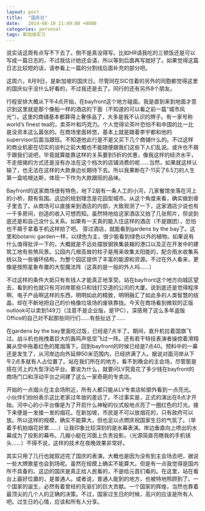 ```yaml
---
layout: post
title:  "国庆日"
date:   2014-08-10 21:49:00 +0800
categories: personal
tags: 新加坡实习
---
```


说实话这周有点写不下去了。倒不是真没得写。比如HR请我吃的三顿饭还是可以写成一篇日志的，不过我估计她还会请，所以等到后面再写就好了。如果觉得这篇日志比较短的话，请参看上一篇的分割线后面补充的部分吧。

这周六，8月9日，是新加坡的国庆日。尽管同在SIC住着的另外的同胞都觉得这里的国庆似乎没什么好看的，不过我还是去了。同行的还有另外8个朋友。

行程安排大概从下午4点开始，在bayfront这个地方碰面。我是直到来到地面才意识到这里就是那个像船一样的酒店的下面（不知道的可以看之前一篇“城市风光”）。这里的商铺基本都算得上奢侈品了，大多是我不认识的牌子。有一家号称world’s finest tea的，卖茶叶和巧克力。个人觉得论茶叶恐怕不和中国的比一比是没资本这么嚣张的。在商场里面转悠，基本上就是跟着李宇都和他的supervisor后面当跟班。不知道他此行是不是又买下几个商铺什么的。不过这样的商业机密在切实的谈判之前大概也不能随便跟我们这些下人们乱说。或许也不屑于跟我们说吧，毕竟就算能靠这样的关系要到5折的优惠，像我这样的经济水平，不走按揭的方式还是没有办法在这个档次的店铺消费的呢……当然，如果就这样认输了，也无法在这样的大款身边长期待下去。所以我果断在7-11买了6.5刀的人生第一盒哈根达斯，体现一下作为大款跟班的品味。

Bayfront的这家商场很有特色，地下2层有一条人工的小河，几家餐馆坐落在河上的小桥，颇有氛围。这边的规划理念是花园型城市。从这个角度来看，确实做到骨子里去了。从商场可以直接来到酒店的内部，大致观测了一下，这家酒店少说也有一千多房间，创造的收入可想而知。虽然特地给这家酒店又拍了几张照片，但说到底还是和自己没什么关系。如果有一天真的能入住这样的酒店（不是跟团），恐怕也不屑于拿着手机这样拍了吧。
穿过酒店，就能看到gardens by the bay了。这里和botanic garden一样，以绿色为主，很少能看到绿色以外的植物。如果说有什么值得批评一下的，大概就是不远处摆放钢铁集装箱的港口以及正在开发中的建筑工地有些煞风景。公园内几根高耸的柱子是用来收集太阳能的，配合雨水收集系统以及一些循环结构，为整个园区提供了丰富的能源和资源。不过在外人看来，更像是按照星象布置的大型魔法阵（这真的是一般的外人吗……）

不过这样的条件大抵只有有钱人才能真正地享受。站在bayfront这个地方向城区望去，看到的也就只有河对岸那些只和钱打交道的公司的大厦。说到底还是觉得程序啊、电子产品啊这样的东西，明明如此的精致，明明融汇了如此多的人类智慧的结晶，却在不断地把自己的价格像垃圾场的废铁靠拢。今天在商场看到微软的正版outlook可以卖到149刀（注意不是企业版，是1PC），深感用了这么多年盗版Office的自己对不起那些同行们……有些扯远了……

在gardens by the bay里面吃过饭，已经是7点半了。期间，直升机拉着国旗飞过。战斗机也拖拽着巨大的轰鸣声低空飞过一阵。还有若干特技表演者操控着滑翔翼从空中拖着红色的尾烟落下。回到bayfront的时候已经是7点40。预料中的一幕还是发生了，从河岸边向外延伸50米范围内，已经挤满了人。据说对面河岸从下午2点多就有人占位置了。站在我们所在的地方，看不到晚会的主会场，尽管那是搭在河上的大型浮动平台。要说为什么，就要问LV究竟花了多少钱在bayfront的商场门口和浮动平台之间建了这么一家奇葩的专卖店。

开始的一点烟火在主会场附近，所有人都只能从LV专卖店轮廓外看到一点亮光。小伙伴们纷纷表示这比老家过年放的差远了。不过事实是，正式的演出在8点才开始。河中心的小平台像是为了开启什么神秘的仪式般地点亮了一圈红色的灯光。接下来便是一发接一发的烟花。在新加坡，市民是不可以放烟花的，只有政府可以放。所以这样的规模，确实不能算大，但也足以点燃庆祝国家生日的气氛了。（举着手机拍烟花好累……）让我印象比较深刻的是水幕表演。岸边垂直向上喷出的水幕成为了投影的幕布。几艘小艇在河面上负责投影。（光源简直亮瞎我的手机镜头……）不得不说，这样的技术在夜晚效果非常好。

其实只用了几行也就叙述完了国庆的表演。大概也是因为没有到主会场去吧，据说一些大牌歌星也会到场呢。虽然在规模上确实不能算大。但是有一点我觉得是国内所不具备的。这边的国庆是真正给人民看的，不是给元首们看的。在这里，站在看台上最好位置的，是普通人。或者说，普通人能到的地方，也被特地照顾到了。一个国家的诞生，必然有着曾经的先驱们的巨大贡献。一个国家的辉煌，当然也靠着最顶尖的几个人的正确的决策。不过，国家过生日的时候，高兴的应该是所有人吧。过生日的心情，应该和所有人分享。
